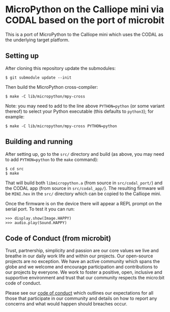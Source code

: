 MicroPython on the Calliope mini via CODAL based on the port of microbit
=========================================================================

This is a port of MicroPython to the Calliope mini which uses the CODAL as the
underlying target platform.

Setting up
----------

After cloning this repository update the submodules:

    $ git submodule update --init

Then build the MicroPython cross-compiler:

    $ make -C lib/micropython/mpy-cross

Note: you may need to add to the line above `PYTHON=python` (or some variant
thereof) to select your Python executable (this defaults to `python3`); for
example:

    $ make -C lib/micropython/mpy-cross PYTHON=python

Building and running
--------------------

After setting up, go to the `src/` directory and build
(as above, you may need to add `PYTHON=python` to the `make` command):

    $ cd src
    $ make

That will build both `libmicropython.a` (from source in `src/codal_port/`) and
the CODAL app (from source in `src/codal_app/`).  The resulting firmware will be
`MINI.hex` in the `src/` directory which can be copied to the Calliope mini.

Once the firmware is on the device there will appear a REPL prompt on the serial
port.  To test it you can run:

    >>> display.show(Image.HAPPY)
    >>> audio.play(Sound.HAPPY)
    
Code of Conduct (from microbit)
--------------------------------

Trust, partnership, simplicity and passion are our core values we live and 
breathe in our daily work life and within our projects. Our open-source 
projects are no exception. We have an active community which spans the globe 
and we welcome and encourage participation and contributions to our projects 
by everyone. We work to foster a positive, open, inclusive and supportive 
environment and trust that our community respects the micro:bit code of conduct. 

Please see our [code of conduct](https://microbit.org/safeguarding/) which 
outlines our expectations for all those that participate in our community and 
details on how to report any concerns and what would happen should breaches occur.
